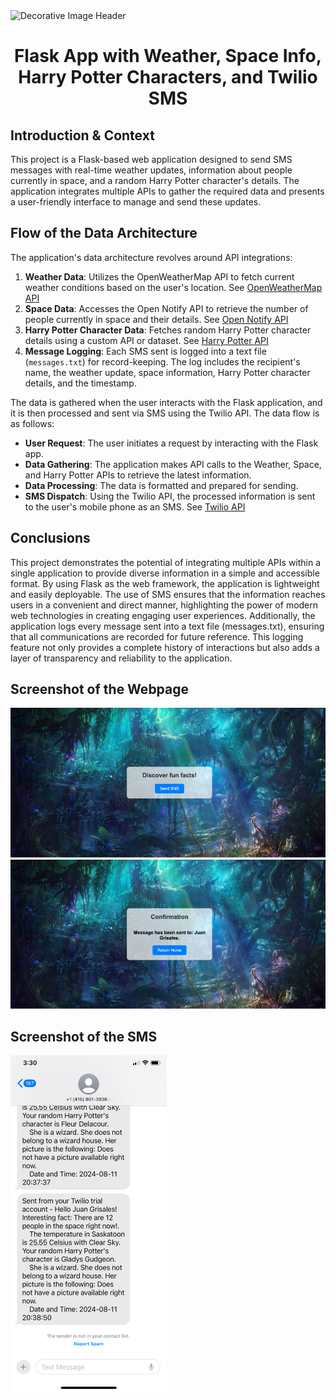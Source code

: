 <img src="https://wallpapercave.com/wp/wp2314155.jpg" alt="Decorative Image Header" style="width: 100%; height: 300px; object-fit: cover;">

# <p align="center"> Flask App with Weather, Space Info, Harry Potter Characters, and Twilio SMS </p>

## Introduction & Context
This project is a Flask-based web application designed to send SMS messages with real-time weather updates, information about people currently in space, and a random Harry Potter character's details. The application integrates multiple APIs to gather the required data and presents a user-friendly interface to manage and send these updates.

## Flow of the Data Architecture
The application's data architecture revolves around API integrations:

1. **Weather Data**: Utilizes the OpenWeatherMap API to fetch current weather conditions based on the user's location. See [OpenWeatherMap API](https://openweathermap.org/api)
2. **Space Data**: Accesses the Open Notify API to retrieve the number of people currently in space and their details. See [Open Notify API](http://api.open-notify.org/)
3. **Harry Potter Character Data**: Fetches random Harry Potter character details using a custom API or dataset. See [Harry Potter API](https://hp-api.herokuapp.com/)
4. **Message Logging**: Each SMS sent is logged into a text file (`messages.txt`) for record-keeping. The log includes the recipient's name, the weather update, space information, Harry Potter character details, and the timestamp. 

The data is gathered when the user interacts with the Flask application, and it is then processed and sent via SMS using the Twilio API. The data flow is as follows:

- **User Request**: The user initiates a request by interacting with the Flask app.
- **Data Gathering**: The application makes API calls to the Weather, Space, and Harry Potter APIs to retrieve the latest information.
- **Data Processing**: The data is formatted and prepared for sending.
- **SMS Dispatch**: Using the Twilio API, the processed information is sent to the user's mobile phone as an SMS. See [Twilio API](https://www.twilio.com/)

## Conclusions

This project demonstrates the potential of integrating multiple APIs within a single application to provide diverse information in a simple and accessible format. By using Flask as the web framework, the application is lightweight and easily deployable. The use of SMS ensures that the information reaches users in a convenient and direct manner, highlighting the power of modern web technologies in creating engaging user experiences. Additionally, the application logs every message sent into a text file (messages.txt), ensuring that all communications are recorded for future reference. This logging feature not only provides a complete history of interactions but also adds a layer of transparency and reliability to the application.

## Screenshot of the Webpage

![Webpage Screenshot](static/images/Picture1.png)
![Webpage Screenshot](static/images/Picture2.png)

## Screenshot of the SMS

<img src="static/images/Phone1.jpeg" alt="SMS Screenshot" width="250" height="auto">
